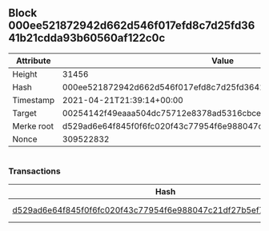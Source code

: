 ## Block 000ee521872942d662d546f017efd8c7d25fd3641b21cdda93b60560af122c0c

Attribute | Value
--- | ---
Height | 31456
Hash | 000ee521872942d662d546f017efd8c7d25fd3641b21cdda93b60560af122c0c
Timestamp | 2021-04-21T21:39:14+00:00
Target | 00254142f49eaaa504dc75712e8378ad5316cbcead634704b3734b6271167cc4
Merke root | d529ad6e64f845f0f6fc020f43c77954f6e988047c21df27b5ef78f8d75977d0
Nonce | 309522832

```

```

### Transactions

Hash | Amount
--- | ---
[d529ad6e64f845f0f6fc020f43c77954f6e988047c21df27b5ef78f8d75977d0](d529ad6e64f845f0f6fc020f43c77954f6e988047c21df27b5ef78f8d75977d0.md) | 10.00000000 SKEPTI 

